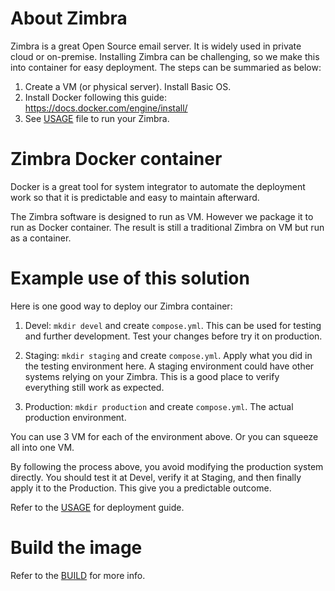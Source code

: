 # About Zimbra

Zimbra is a great Open Source email server. It is widely used in private cloud or on-premise. Installing Zimbra can be challenging, so we make this into container for easy deployment. The steps can be summaried as below:

1. Create a VM (or physical server). Install Basic OS.
2. Install Docker following this guide: https://docs.docker.com/engine/install/
3. See [USAGE](USAGE.md) file to run your Zimbra.

# Zimbra Docker container

Docker is a great tool for system integrator to automate the deployment work so that it is predictable and easy to maintain afterward.

The Zimbra software is designed to run as VM. However we package it to run as Docker container. The result is still a traditional Zimbra on VM but run as a container.

# Example use of this solution

Here is one good way to deploy our Zimbra container:

1. Devel: `mkdir devel` and create `compose.yml`. This can be used for testing and further development. Test your changes before try it on production.

2. Staging: `mkdir staging` and create `compose.yml`. Apply what you did in the testing environment here. A staging environment could have other systems relying on your Zimbra. This is a good place to verify everything still work as expected.

3. Production: `mkdir production` and create `compose.yml`. The actual production environment.

You can use 3 VM for each of the environment above. Or you can squeeze all into one VM.

By following the process above, you avoid modifying the production system directly. You should test it at Devel, verify it at Staging, and then finally apply it to the Production. This give you a predictable outcome.

Refer to the [USAGE](USAGE.md) for deployment guide.

# Build the image

Refer to the [BUILD](BUILD.md) for more info.
